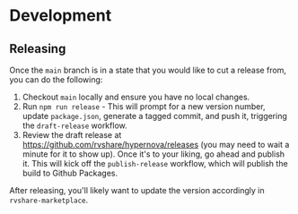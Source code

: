 # Development

## Releasing

Once the `main` branch is in a state that you would like to cut a release from, you can do the following:

1. Checkout `main` locally and ensure you have no local changes.
2. Run `npm run release` - This will prompt for a new version number, update `package.json`, generate a tagged commit, and push it, triggering the `draft-release` workflow.
3. Review the draft release at https://github.com/rvshare/hypernova/releases (you may need to wait a minute for it to show up). Once it's to your liking, go ahead and publish it. This will kick off the `publish-release` workflow, which will publish the build to Github Packages.

After releasing, you'll likely want to update the version accordingly in `rvshare-marketplace`.